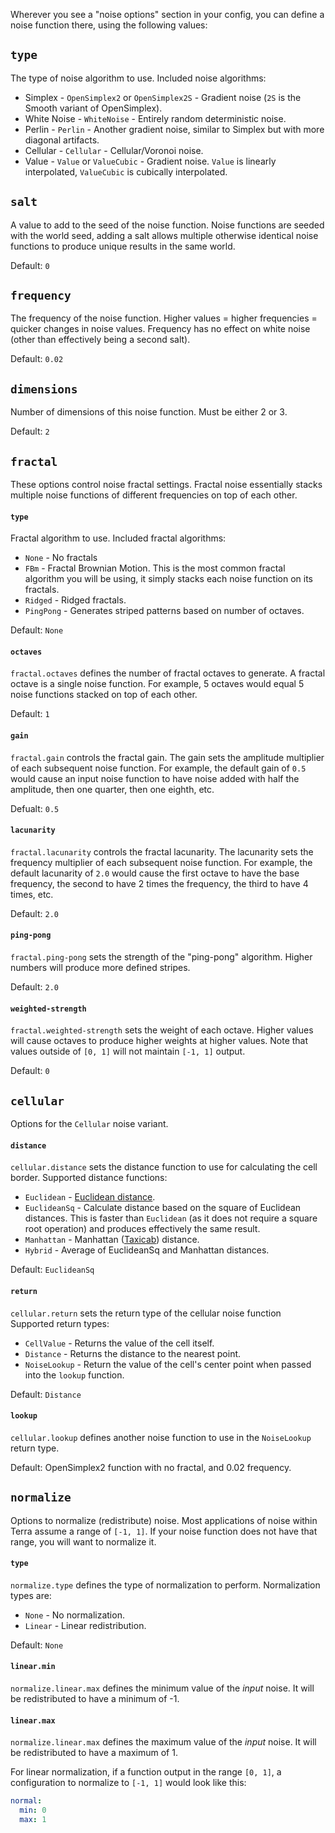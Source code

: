 Wherever you see a "noise options" section in your config, you can define a noise function there, using the following
values:
## `type`
The type of noise algorithm to use. Included noise algorithms:
* Simplex - `OpenSimplex2` or `OpenSimplex2S` - Gradient noise (`2S` is the Smooth variant of OpenSimplex).
* White Noise - `WhiteNoise` - Entirely random deterministic noise.
* Perlin - `Perlin` - Another gradient noise, similar to Simplex but with more diagonal artifacts.
* Cellular - `Cellular` - Cellular/Voronoi noise.
* Value - `Value` or `ValueCubic` - Gradient noise. `Value` is linearly interpolated, `ValueCubic` is cubically
    interpolated.

## `salt`
A value to add to the seed of the noise function. Noise functions are seeded with the world seed, adding a salt
allows multiple otherwise identical noise functions to produce unique results in the same world.

Default: `0`

## `frequency`
The frequency of the noise function. Higher values = higher frequencies = quicker changes in noise values. Frequency
has no effect on white noise (other than effectively being a second salt).

Default: `0.02`

## `dimensions`
Number of dimensions of this noise function. Must be either 2 or 3.

Default: `2`

## `fractal`
These options control noise fractal settings. Fractal noise essentially stacks multiple noise functions of different
frequencies on top of each other.

#### `type`
Fractal algorithm to use. Included fractal algorithms:
* `None` - No fractals
* `FBm` - Fractal Brownian Motion. This is the most common fractal algorithm you will be using, it simply stacks each
    noise function on its fractals.
* `Ridged` - Ridged fractals.
* `PingPong` - Generates striped patterns based on number of octaves.

Default: `None`

#### `octaves`
`fractal.octaves` defines the number of fractal octaves to generate. A fractal octave is a single noise function.
For example, 5 octaves would equal 5 noise functions stacked on top of each other.

Default: `1`

#### `gain`
`fractal.gain` controls the fractal gain. The gain sets the amplitude multiplier of each subsequent noise function.
For example, the default gain of `0.5` would cause an input noise function to have noise added with half the amplitude, then one
quarter, then one eighth, etc.

Defualt: `0.5`

#### `lacunarity`
`fractal.lacunarity` controls the fractal lacunarity. The lacunarity sets the frequency multiplier of each subsequent
noise function. For example, the default lacunarity of `2.0` would cause the first octave to have the base frequency,
the second to have 2 times the frequency, the third to have 4 times, etc.

Default: `2.0`

#### `ping-pong`
`fractal.ping-pong` sets the strength of the "ping-pong" algorithm. Higher numbers will produce more defined stripes.

Default: `2.0`

#### `weighted-strength`
`fractal.weighted-strength` sets the weight of each octave. Higher values will cause octaves to produce higher weights
at higher values. Note that values outside of `[0, 1]` will not maintain `[-1, 1]` output.

Default: `0`

## `cellular`
Options for the `Cellular` noise variant.

#### `distance`
`cellular.distance` sets the distance function to use for calculating the cell border. Supported distance functions:
* `Euclidean` - [Euclidean distance](https://en.wikipedia.org/wiki/Euclidean_distance).
* `EuclideanSq` - Calculate distance based on the square of Euclidean distances. This is faster than `Euclidean` (as it
    does not require a square root operation) and produces effectively the same result.
* `Manhattan` - Manhattan ([Taxicab](https://en.wikipedia.org/wiki/Taxicab_geometry)) distance.
* `Hybrid` - Average of EuclideanSq and Manhattan distances.

Default: `EuclideanSq`

#### `return`
`cellular.return` sets the return type of the cellular noise function Supported return types:
* `CellValue` - Returns the value of the cell itself.
* `Distance` - Returns the distance to the nearest point.
* `NoiseLookup` - Return the value of the cell's center point when passed into the `lookup` function.

Default: `Distance`

#### `lookup`
`cellular.lookup` defines another noise function to use in the `NoiseLookup` return type.

Default: OpenSimplex2 function with no fractal, and 0.02 frequency.

## `normalize`
Options to normalize (redistribute) noise. Most applications of noise within Terra assume a range of `[-1, 1]`. If your
noise function does not have that range, you will want to normalize it.

#### `type`
`normalize.type` defines the type of normalization to perform. Normalization types are:
* `None` - No normalization.
* `Linear` - Linear redistribution.

Default: `None`

#### `linear.min`
`normalize.linear.max` defines the minimum value of the *input* noise. It will be redistributed to have a minimum of -1.

#### `linear.max`
`normalize.linear.max` defines the maximum value of the *input* noise. It will be redistributed to have a maximum of 1.

For linear normalization, if a function output in the range `[0, 1]`, a configuration to normalize to `[-1, 1]` would
look like this:
```yaml
normal:
  min: 0
  max: 1
```
